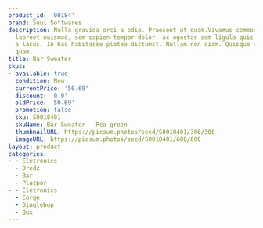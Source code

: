 ```yaml
---
product_id: '00184'
brand: Soul Softwares
description: Nulla gravida orci a odio. Praesent ut quam.Vivamus commodo, augue et
  laoreet euismod, sem sapien tempor dolor, ac egestas sem ligula quis lacus. Mauris
  a lacus. In hac habitasse platea dictumst. Nullam non diam. Quisque elit. Duis quis
  quam.
title: Bar Sweater
skus:
- available: true
  condition: New
  currentPrice: '50.69'
  discount: '0.0'
  oldPrice: '50.69'
  promotion: false
  sku: S0018401
  skuName: Bar Sweater - Pea green
  thumbnailURL: https://picsum.photos/seed/S0018401/300/300
  imageURL: https://picsum.photos/seed/S0018401/600/600
layout: product
categories:
- - Eletronics
  - Dredz
  - Bar
  - Platpor
- - Eletronics
  - Corge
  - Dinglebop
  - Qux
---
```

